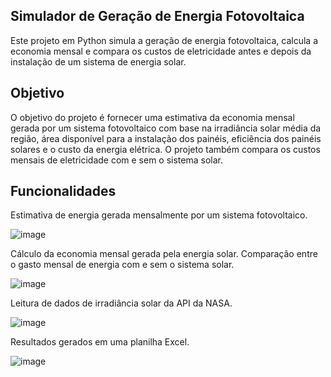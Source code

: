 ## Simulador de Geração de Energia Fotovoltaica
Este projeto em Python simula a geração de energia fotovoltaica, calcula a economia mensal e compara os custos de eletricidade antes e depois da instalação de um sistema de energia solar.

## Objetivo
O objetivo do projeto é fornecer uma estimativa da economia mensal gerada por um sistema fotovoltaico com base na irradiância solar média da região, área disponível para a instalação dos painéis, eficiência dos painéis solares e o custo da energia elétrica. O projeto também compara os custos mensais de eletricidade com e sem o sistema solar.

## Funcionalidades
Estimativa de energia gerada mensalmente por um sistema fotovoltaico.

![image](https://github.com/user-attachments/assets/e8b2481f-191e-410e-a542-513cd98953d2)

Cálculo da economia mensal gerada pela energia solar.
Comparação entre o gasto mensal de energia com e sem o sistema solar.

![image](https://github.com/user-attachments/assets/2e43423e-628e-4386-a95a-84b1915f60ba)

Leitura de dados de irradiância solar da API da NASA.

![image](https://github.com/user-attachments/assets/865b1f17-4ada-44ad-ba5e-2bf87252cf53)

Resultados gerados em uma planilha Excel.

![image](https://github.com/user-attachments/assets/06bb5428-01b9-448c-b685-6b7b722fc2dc)



